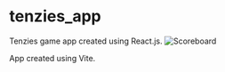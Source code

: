 # tenzies_app
Tenzies game app created using React.js. 
![Scoreboard](https://user-images.githubusercontent.com/37264147/195986096-12a5672c-bab3-4d7a-8b35-92b5c0273962.gif)

App created using Vite.

